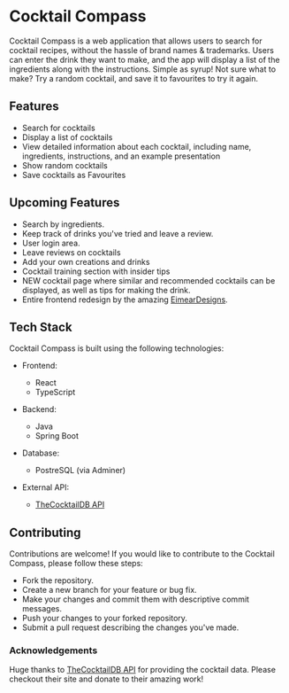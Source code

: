# Cocktail Compass

Cocktail Compass is a web application that allows users to search for cocktail recipes, without the hassle of brand names & trademarks. Users can enter the drink they want to make, and the app will display a list of the ingredients along with the instructions. Simple as syrup! Not sure what to make? Try a random cocktail, and save it to favourites to try it again.


## Features

- Search for cocktails
- Display a list of cocktails
- View detailed information about each cocktail, including name, ingredients, instructions, and an example presentation
- Show random cocktails
- Save cocktails as Favourites


##  Upcoming Features

- Search by ingredients.
- Keep track of drinks you've tried and leave a review.
- User login area.
- Leave reviews on cocktails
- Add your own creations and drinks
- Cocktail training section with insider tips
- NEW cocktail page where similar and recommended cocktails can be displayed, as well as tips for making the drink.
- Entire frontend redesign by the amazing [EimearDesigns](https://www.eimeardesigns.com/).


## Tech Stack

Cocktail Compass is built using the following technologies:

- Frontend:
  - React
  - TypeScript

- Backend:
  - Java
  - Spring Boot
 
- Database:
  - PostreSQL (via Adminer)

- External API:
  - [TheCocktailDB API](https://www.thecocktaildb.com)


## Contributing
Contributions are welcome! If you would like to contribute to the Cocktail Compass, please follow these steps:

- Fork the repository.
- Create a new branch for your feature or bug fix.
- Make your changes and commit them with descriptive commit messages.
- Push your changes to your forked repository.
- Submit a pull request describing the changes you've made.


### Acknowledgements
Huge thanks to [TheCocktailDB API](https://www.thecocktaildb.com) for providing the cocktail data. Please checkout their site and donate to their amazing work!
